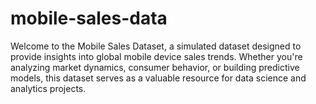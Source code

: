 # mobile-sales-data
Welcome to the Mobile Sales Dataset, a simulated dataset designed to provide insights into global mobile device sales trends. Whether you're analyzing market dynamics, consumer behavior, or building predictive models, this dataset serves as a valuable resource for data science and analytics projects.
